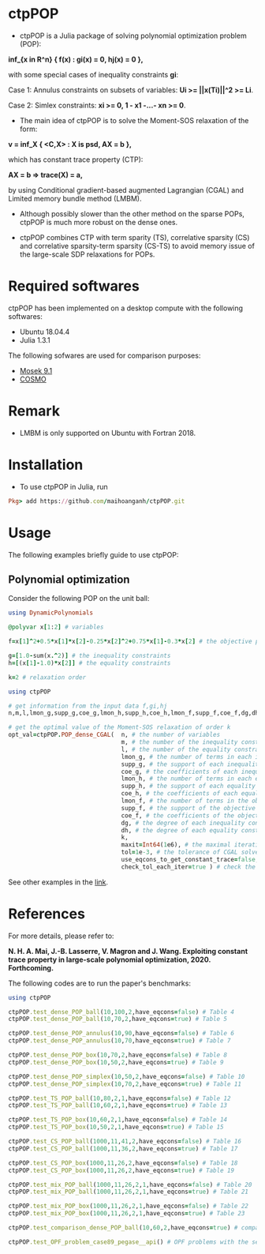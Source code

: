 # ctpPOP
- ctpPOP is a Julia package of solving polynomial optimization problem (POP):

**inf_{x in R^n} { f(x) : gi(x) = 0, hj(x) = 0 },**

with some special cases of inequality constraints **gi**:

Case 1: Annulus constraints on subsets of variables: **Ui >= ||x(Ti)||^2 >= Li**.

Case 2: Simlex constraints: **xi >= 0, 1 - x1 -...- xn >= 0**.

- The main idea of ctpPOP is to solve the Moment-SOS relaxation of the form:

**v = inf_X { <C,X> : X is psd, AX = b },**

which has constant trace property (CTP):

**AX = b => trace(X) = a,**

by using Conditional gradient-based augmented Lagrangian (CGAL) and Limited memory bundle method (LMBM).

- Although possibly slower than the other method on the sparse POPs, ctpPOP is much more robust on the dense ones.

- ctpPOP combines CTP with term sparity (TS), correlative sparsity (CS) and correlative sparsity-term sparsity (CS-TS) to avoid memory issue of the large-scale SDP relaxations for POPs.


# Required softwares
ctpPOP has been implemented on a desktop compute with the following softwares:
- Ubuntu 18.04.4
- Julia 1.3.1

The following sofwares are used for comparison purposes:
- [Mosek 9.1](https://www.mosek.com)
- [COSMO](https://github.com/oxfordcontrol/COSMO.jl)


# Remark
- LMBM is only supported on Ubuntu with Fortran 2018.

# Installation
- To use ctpPOP in Julia, run
```ruby
Pkg> add https://github.com/maihoanganh/ctpPOP.git
```

# Usage
The following examples briefly guide to use ctpPOP:

## Polynomial optimization
Consider the following POP on the unit ball:
```ruby
using DynamicPolynomials

@polyvar x[1:2] # variables

f=x[1]^2+0.5*x[1]*x[2]-0.25*x[2]^2+0.75*x[1]-0.3*x[2] # the objective polynomial to minimize

g=[1.0-sum(x.^2)] # the inequality constraints
h=[(x[1]-1.0)*x[2]] # the equality constraints

k=2 # relaxation order

using ctpPOP

# get information from the input data f,gi,hj
n,m,l,lmon_g,supp_g,coe_g,lmon_h,supp_h,coe_h,lmon_f,supp_f,coe_f,dg,dh=ctpPOP.get_info(x,f,g,h,sparse=false);

# get the optimal value of the Moment-SOS relaxation of order k
opt_val=ctpPOP.POP_dense_CGAL(  n, # the number of variables
                                m, # the number of the inequality constraints
                                l, # the number of the equality constraints
                                lmon_g, # the number of terms in each inequality constraint
                                supp_g, # the support of each inequality constraint
                                coe_g, # the coefficients of each inequality constraint
                                lmon_h, # the number of terms in each equality constraint
                                supp_h, # the support of each equality constraint
                                coe_h, # the coefficients of each equality constraint
                                lmon_f, # the number of terms in the objective polynomial
                                supp_f, # the support of the objective polynomial
                                coe_f, # the coefficients of the objective polynomial
                                dg, # the degree of each inequality constraint
                                dh, # the degree of each equality constraint
                                k,
                                maxit=Int64(1e6), # the maximal iteration of CGAL solver
                                tol=1e-3, # the tolerance of CGAL solver
                                use_eqcons_to_get_constant_trace=false, # use the equality constraints to get constant trace
                                check_tol_each_iter=true ) # check the tolerance at each iteration
```

See other examples in the [link](https://github.com/maihoanganh/ctpPOP/tree/main/examples).


# References
For more details, please refer to:

**N. H. A. Mai, J.-B. Lasserre, V. Magron and J. Wang. Exploiting constant trace property in large-scale polynomial optimization, 2020. Forthcoming.**

The following codes are to run the paper's benchmarks:
```ruby
using ctpPOP

ctpPOP.test_dense_POP_ball(10,100,2,have_eqcons=false) # Table 4
ctpPOP.test_dense_POP_ball(10,70,2,have_eqcons=true) # Table 5

ctpPOP.test_dense_POP_annulus(10,90,have_eqcons=false) # Table 6
ctpPOP.test_dense_POP_annulus(10,70,have_eqcons=true) # Table 7

ctpPOP.test_dense_POP_box(10,70,2,have_eqcons=false) # Table 8
ctpPOP.test_dense_POP_box(10,50,2,have_eqcons=true) # Table 9

ctpPOP.test_dense_POP_simplex(10,50,2,have_eqcons=false) # Table 10
ctpPOP.test_dense_POP_simplex(10,70,2,have_eqcons=true) # Table 11

ctpPOP.test_TS_POP_ball(10,80,2,1,have_eqcons=false) # Table 12
ctpPOP.test_TS_POP_ball(10,60,2,1,have_eqcons=true) # Table 13

ctpPOP.test_TS_POP_box(10,60,2,1,have_eqcons=false) # Table 14
ctpPOP.test_TS_POP_box(10,50,2,1,have_eqcons=true) # Table 15

ctpPOP.test_CS_POP_ball(1000,11,41,2,have_eqcons=false) # Table 16
ctpPOP.test_CS_POP_ball(1000,11,36,2,have_eqcons=true) # Table 17

ctpPOP.test_CS_POP_box(1000,11,26,2,have_eqcons=false) # Table 18
ctpPOP.test_CS_POP_box(1000,11,26,2,have_eqcons=true) # Table 19

ctpPOP.test_mix_POP_ball(1000,11,26,2,1,have_eqcons=false) # Table 20
ctpPOP.test_mix_POP_ball(1000,11,26,2,1,have_eqcons=true) # Table 21

ctpPOP.test_mix_POP_box(1000,11,26,2,1,have_eqcons=false) # Table 22
ctpPOP.test_mix_POP_box(1000,11,26,2,1,have_eqcons=true) # Table 23

ctpPOP.test_comparison_dense_POP_ball(10,60,2,have_eqcons=true) # comparison between CGAL and COSMO

ctpPOP.test_OPF_problem_case89_pegase__api() # OPF problems with the second order relaxation that Mosek cannot solve



```
